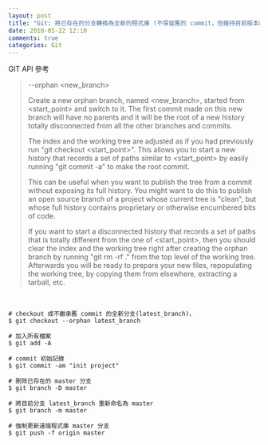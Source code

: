 ```yaml
---
layout: post
title: "Git: 將已存在的分支轉換為全新的程式庫 (不保留舊的 commit，但維持目前版本的程式碼)"
date: 2018-05-22 12:10
comments: true
categories: Git
---
```


GIT API 參考
 
>--orphan &lt;new_branch&gt;
>
>Create a new orphan branch, named <new_branch>, started from <start_point> and switch to it. The first commit made on this new branch will have no parents and it will be the root of a new history totally disconnected from all the other branches and commits.
>
>The index and the working tree are adjusted as if you had previously run "git checkout <start_point>". This allows you to start a new history that records a set of paths similar to <start_point> by easily running "git commit -a" to make the root commit.
>
>This can be useful when you want to publish the tree from a commit without exposing its full history. You might want to do this to publish an open source branch of a project whose current tree is "clean", but whose full history contains proprietary or otherwise encumbered bits of code.
>
>If you want to start a disconnected history that records a set of paths that is totally different from the one of <start_point>, then you should clear the index and the working tree right after creating the orphan branch by running "git rm -rf ." from the top level of the working tree. Afterwards you will be ready to prepare your new files, repopulating the working tree, by copying them from elsewhere, extracting a tarball, etc.

<br />

	# checkout 成不繼承舊 commit 的全新分支(latest_branch)，
	$ git checkout --orphan latest_branch
	
	# 加入所有檔案
	$ git add -A

	# commit 初始記錄
	$ git commit -am "init project"
	
	# 刪除已存在的 master 分支
	$ git branch -D master
	
	# 將目前分支 latest_branch 重新命名為 master
	$ git branch -m master

	# 強制更新遠端程式庫 master 分支
	$ git push -f origin master